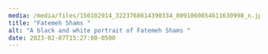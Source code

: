 ```yaml
---
media: /media/files/150102914_3223768614390334_8091060854611630998_n.jpg
title: "Fatemeh Shams "
alt: "A black and white portrait of Fatemeh Shams "
date: 2023-02-07T15:27:00-0500
---
```

